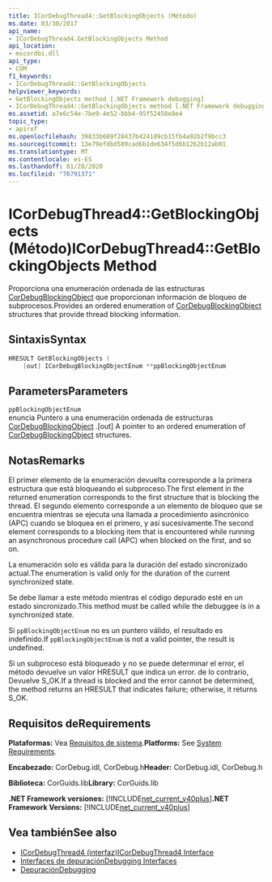 ```yaml
---
title: ICorDebugThread4::GetBlockingObjects (Método)
ms.date: 03/30/2017
api_name:
- ICorDebugThread4.GetBlockingObjects Method
api_location:
- mscordbi.dll
api_type:
- COM
f1_keywords:
- ICorDebugThread4::GetBlockingObjects
helpviewer_keywords:
- GetBlockingObjects method [.NET Framework debugging]
- ICorDebugThread4::GetBlockingObjects method [.NET Framework debugging]
ms.assetid: a7e6c54e-7be9-4e52-bbb4-95f52458e8e4
topic_type:
- apiref
ms.openlocfilehash: 39833b689f28437b4241d9cb15fb4a92b2f9bcc3
ms.sourcegitcommit: 13e79efdbd589cad6b1de634f5d6b1262b12ab01
ms.translationtype: MT
ms.contentlocale: es-ES
ms.lasthandoff: 01/28/2020
ms.locfileid: "76791371"
---
```

# <a name="icordebugthread4getblockingobjects-method"></a><span data-ttu-id="b9820-102">ICorDebugThread4::GetBlockingObjects (Método)</span><span class="sxs-lookup"><span data-stu-id="b9820-102">ICorDebugThread4::GetBlockingObjects Method</span></span>
<span data-ttu-id="b9820-103">Proporciona una enumeración ordenada de las estructuras [CorDebugBlockingObject](cordebugblockingobject-structure.md) que proporcionan información de bloqueo de subprocesos.</span><span class="sxs-lookup"><span data-stu-id="b9820-103">Provides an ordered enumeration of [CorDebugBlockingObject](cordebugblockingobject-structure.md) structures that provide thread blocking information.</span></span>  
  
## <a name="syntax"></a><span data-ttu-id="b9820-104">Sintaxis</span><span class="sxs-lookup"><span data-stu-id="b9820-104">Syntax</span></span>  
  
```cpp  
HRESULT GetBlockingObjects (  
    [out] ICorDebugBlockingObjectEnum **ppBlockingObjectEnum  
```  
  
## <a name="parameters"></a><span data-ttu-id="b9820-105">Parameters</span><span class="sxs-lookup"><span data-stu-id="b9820-105">Parameters</span></span>  
 `ppBlockingObjectEnum`  
 <span data-ttu-id="b9820-106">enuncia Puntero a una enumeración ordenada de estructuras [CorDebugBlockingObject](cordebugblockingobject-structure.md) .</span><span class="sxs-lookup"><span data-stu-id="b9820-106">[out] A pointer to an ordered enumeration of [CorDebugBlockingObject](cordebugblockingobject-structure.md) structures.</span></span>  
  
## <a name="remarks"></a><span data-ttu-id="b9820-107">Notas</span><span class="sxs-lookup"><span data-stu-id="b9820-107">Remarks</span></span>  
 <span data-ttu-id="b9820-108">El primer elemento de la enumeración devuelta corresponde a la primera estructura que está bloqueando el subproceso.</span><span class="sxs-lookup"><span data-stu-id="b9820-108">The first element in the returned enumeration corresponds to the first structure that is blocking the thread.</span></span> <span data-ttu-id="b9820-109">El segundo elemento corresponde a un elemento de bloqueo que se encuentra mientras se ejecuta una llamada a procedimiento asincrónico (APC) cuando se bloquea en el primero, y así sucesivamente.</span><span class="sxs-lookup"><span data-stu-id="b9820-109">The second element corresponds to a blocking item that is encountered while running an asynchronous procedure call (APC) when blocked on the first, and so on.</span></span>  
  
 <span data-ttu-id="b9820-110">La enumeración solo es válida para la duración del estado sincronizado actual.</span><span class="sxs-lookup"><span data-stu-id="b9820-110">The enumeration is valid only for the duration of the current synchronized state.</span></span>  
  
 <span data-ttu-id="b9820-111">Se debe llamar a este método mientras el código depurado esté en un estado sincronizado.</span><span class="sxs-lookup"><span data-stu-id="b9820-111">This method must be called while the debuggee is in a synchronized state.</span></span>  
  
 <span data-ttu-id="b9820-112">Si `ppBlockingObjectEnum` no es un puntero válido, el resultado es indefinido.</span><span class="sxs-lookup"><span data-stu-id="b9820-112">If `ppBlockingObjectEnum` is not a valid pointer, the result is undefined.</span></span>  
  
 <span data-ttu-id="b9820-113">Si un subproceso está bloqueado y no se puede determinar el error, el método devuelve un valor HRESULT que indica un error. de lo contrario, Devuelve S_OK.</span><span class="sxs-lookup"><span data-stu-id="b9820-113">If a thread is blocked and the error cannot be determined, the method returns an HRESULT that indicates failure; otherwise, it returns S_OK.</span></span>  
  
## <a name="requirements"></a><span data-ttu-id="b9820-114">Requisitos de</span><span class="sxs-lookup"><span data-stu-id="b9820-114">Requirements</span></span>  
 <span data-ttu-id="b9820-115">**Plataformas:** Vea [Requisitos de sistema](../../../../docs/framework/get-started/system-requirements.md).</span><span class="sxs-lookup"><span data-stu-id="b9820-115">**Platforms:** See [System Requirements](../../../../docs/framework/get-started/system-requirements.md).</span></span>  
  
 <span data-ttu-id="b9820-116">**Encabezado:** CorDebug.idl, CorDebug.h</span><span class="sxs-lookup"><span data-stu-id="b9820-116">**Header:** CorDebug.idl, CorDebug.h</span></span>  
  
 <span data-ttu-id="b9820-117">**Biblioteca:** CorGuids.lib</span><span class="sxs-lookup"><span data-stu-id="b9820-117">**Library:** CorGuids.lib</span></span>  
  
 <span data-ttu-id="b9820-118">**.NET Framework versiones:** [!INCLUDE[net_current_v40plus](../../../../includes/net-current-v40plus-md.md)]</span><span class="sxs-lookup"><span data-stu-id="b9820-118">**.NET Framework Versions:** [!INCLUDE[net_current_v40plus](../../../../includes/net-current-v40plus-md.md)]</span></span>  
  
## <a name="see-also"></a><span data-ttu-id="b9820-119">Vea también</span><span class="sxs-lookup"><span data-stu-id="b9820-119">See also</span></span>

- [<span data-ttu-id="b9820-120">ICorDebugThread4 (interfaz)</span><span class="sxs-lookup"><span data-stu-id="b9820-120">ICorDebugThread4 Interface</span></span>](icordebugthread4-interface.md)
- [<span data-ttu-id="b9820-121">Interfaces de depuración</span><span class="sxs-lookup"><span data-stu-id="b9820-121">Debugging Interfaces</span></span>](debugging-interfaces.md)
- [<span data-ttu-id="b9820-122">Depuración</span><span class="sxs-lookup"><span data-stu-id="b9820-122">Debugging</span></span>](index.md)
